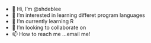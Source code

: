 - 👋 Hi, I’m @shdeblee
- 👀 I’m interested in learning differet program languages
- 🌱 I’m currently learning R 
- 💞️ I’m looking to collaborate on 
- 📫 How to reach me ...email me!

<!---
shdeblee/shdeblee is a ✨ special ✨ repository because its `README.md` (this file) appears on your GitHub profile.
You can click the Preview link to take a look at your changes.
--->

